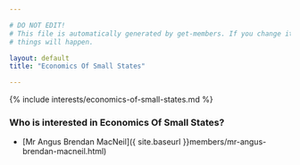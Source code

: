 ```yaml
---

# DO NOT EDIT!
# This file is automatically generated by get-members. If you change it, bad
# things will happen.

layout: default
title: "Economics Of Small States"

---
```


{% include interests/economics-of-small-states.md %}

### Who is interested in Economics Of Small States?


* [Mr Angus Brendan MacNeil]({ site.baseurl }}members/mr-angus-brendan-macneil.html)
